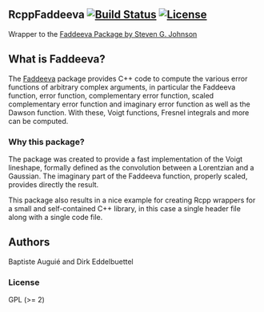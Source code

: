 ## RcppFaddeeva [![Build Status](https://travis-ci.org/eddelbuettel/rcppfaddeeva.svg)](https://travis-ci.org/eddelbuettel/rcppfaddeeva) [![License](http://img.shields.io/badge/license-GPL%20%28%3E=%202%29-brightgreen.svg?style=flat)](http://www.gnu.org/licenses/gpl-2.0.html)

Wrapper to the
[Faddeeva Package by Steven G. Johnson](http://ab-initio.mit.edu/wiki/index.php/Faddeeva_Package)

## What is Faddeeva?

The [Faddeeva](http://ab-initio.mit.edu/wiki/index.php/Faddeeva_Package)
package provides C++ code to compute the various error functions of arbitrary
complex arguments, in particular the Faddeeva function, error function,
complementary error function, scaled complementary error function and
imaginary error function as well as the Dawson function.  With these, Voigt
functions, Fresnel integrals and more can be computed.

### Why this package?

The package was created to provide a fast implementation of the Voigt lineshape, formally defined as the convolution between a Lorentzian and a Gaussian. The imaginary part of the Faddeeva function, properly scaled, provides directly the result.

This package also results in a nice example for creating Rcpp wrappers for a small and
self-contained C++ library, in this case a single header file along with a
single code file.

## Authors

Baptiste Auguié and Dirk Eddelbuettel

### License

GPL (>= 2)


